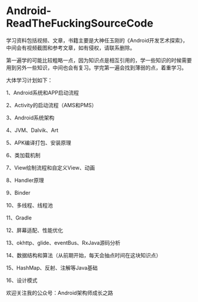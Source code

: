# Android-ReadTheFuckingSourceCode

学习资料包括视频、文章，书籍主要是大神任玉刚的《Android开发艺术探索》，中间会有视频截图和参考文章，如有侵权，请联系删除。

第一遍学的可能比较粗略一点，因为知识点是相互引用的，学一些知识的时候需要用到另外一些知识，中间也会有复习。学完第一遍会找到薄弱的点，着重学习。


大体学习计划如下：

1、Android系统和APP启动流程

2、Activity的启动流程（AMS和PMS）

3、Android系统架构

4、JVM、Dalvik、Art

5、APK编译打包、安装原理

6、类加载机制

7、View绘制流程和自定义View、动画

8、Handler原理

9、Binder

10、多线程、线程池

11、Gradle

12、屏幕适配、性能优化

13、okhttp、glide、eventBus、RxJava源码分析

14、数据结构和算法（从前期开始，每天会抽点时间在这块知识点）

15、HashMap、反射、注解等Java基础

16、设计模式

欢迎关注我的公众号：Android架构师成长之路


